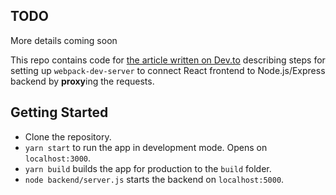 ## TODO

More details coming soon

This repo contains code for [the article written on Dev.to](https://dev.to/sanamumtaz/webpack-dev-server-setting-up-proxy-59bk) describing steps for setting up `webpack-dev-server` to connect React frontend to Node.js/Express backend by **proxy**ing the requests.

## Getting Started

- Clone the repository.
- `yarn start` to run the app in development mode. Opens on `localhost:3000`.
- `yarn build` builds the app for production to the `build` folder.
- `node backend/server.js` starts the backend on `localhost:5000`.
